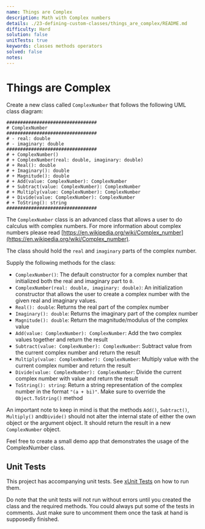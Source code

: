 ```yaml
---
name: Things are Complex
description: Math with Complex numbers
details: ./23-defining-custom-classes/things_are_complex/README.md
difficulty: Hard
solution: false
unitTests: true
keywords: classes methods operators
solved: false
notes:
---
```


# Things are Complex

Create a new class called `ComplexNumber` that follows the following UML class diagram:

```text
#################################
# ComplexNumber
#################################
# - real: double
# - imaginary: double
#################################
# + ComplexNumber()
# + ComplexNumber(real: double, imaginary: double)
# + Real(): double
# + Imaginary(): double
# + Magnitude(): double
# + Add(value: ComplexNumber): ComplexNumber
# + Subtract(value: ComplexNumber): ComplexNumber
# + Multiply(value: ComplexNumber): ComplexNumber
# + Divide(value: ComplexNumber): ComplexNumber
# + ToString(): string
#################################
```

The `ComplexNumber` class is an advanced class that allows a user to do calculus with complex numbers. For more information about complex numbers please read [https://en.wikipedia.org/wiki/Complex_number](https://en.wikipedia.org/wiki/Complex_number).

The class should hold the `real` and `imaginary` parts of the complex number.

Supply the following methods for the class:

* `ComplexNumber()`: The default constructor for a complex number that initialized both the real and imaginary part to `0`.
* `ComplexNumber(real: double, imaginary: double)`: An initialization constructor that allows the user to create a complex number with the given real and imaginary values.
* `Real(): double`: Returns the real part of the complex number
* `Imaginary(): double`: Returns the imaginary part of the complex number
* `Magnitude(): double`: Return the magnitude/modulus of the complex value
* `Add(value: ComplexNumber): ComplexNumber`: Add the two complex values together and return the result
* `Subtract(value: ComplexNumber): ComplexNumber`: Subtract value from the current complex number and return the result
* `Multiply(value: ComplexNumber): ComplexNumber`: Multiply value with the current complex number and return the result
* `Divide(value: ComplexNumber): ComplexNumber`: Divide the current complex number with value and return the result
* `ToString(): string`: Return a string representation of the complex number in the format `"(a + bi)"`. Make sure to override the `Object.ToString()` method

An important note to keep in mind is that the methods `Add()`, `Subtract()`, `Multiply()` and`Divide()` should not alter the internal state of either the own object or the argument object. It should return the result in a new `ComplexNumber` object.

Feel free to create a small demo app that demonstrates the usage of the ComplexNumber class.

## Unit Tests

This project has accompanying unit tests. See [xUnit Tests](/README.md#xunit-tests) on how to run them.

Do note that the unit tests will not run without errors until you created the class and the required methods. You could always put some of the tests in comments. Just make sure to uncomment them once the task at hand is supposedly finished.

